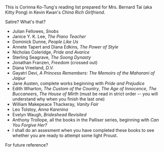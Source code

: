 This is Corinna Ko-Tung's reading list prepared for Mrs. Bernard Tai
(aka Kitty Pong) in Kevin Kwan's *China Rich Girlfriend*.

Satire? What's that?

- Julian Fellowes, *Snobs*
- Janice Y. K. Lee, *The Piano Teacher*
- Dominick Dunne, *People Like Us*
- Annete Tapert and Diana Edkins, *The Power of Style*
- Nicholas Coleridge, *Pride and Avarice*
- Sterling Seagrave, *The Soong Dynasty*
- Jonathan Franzen, *Freedom* (crossed out)
- Diana Vreeland, *D.V.*
- Gayatri Devi, *A Princess Remembers: The Memoirs of the Maharani of Jaipur*
- Jane Austen, complete works beginning with *Pride and Prejudice*
- Edith Wharton, *The Custom of the Country*, *The Age of Innocence*, *The
  Buccaneers*, *The House of Mirth* (must be read in strict order -- you will
  understand why when you finish the last one)
- William Makepeace Thackeray, *Vanity Fair*
- Leo Tolstoy, *Anna Karenina*
- Evelyn Waugh, *Brideshead Revisited*
- Anthony Trollope, all the books in the Palliser series, beginning with
  *Can You Forgive Her?*
- I shall do an assesment when you have completed these books to see whether
  you are ready to attempt some light Proust.

For future reference?
